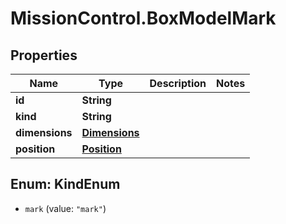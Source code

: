 # MissionControl.BoxModelMark

## Properties
Name | Type | Description | Notes
------------ | ------------- | ------------- | -------------
**id** | **String** |  | 
**kind** | **String** |  | 
**dimensions** | [**Dimensions**](Dimensions.md) |  | 
**position** | [**Position**](Position.md) |  | 

<a name="KindEnum"></a>
## Enum: KindEnum

* `mark` (value: `"mark"`)

